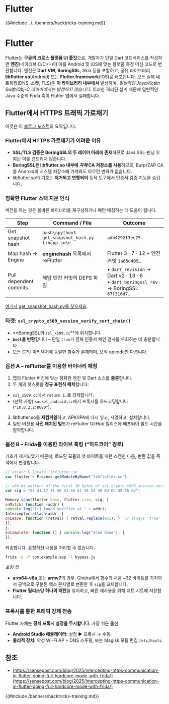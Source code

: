 # Flutter

{{#include ../../banners/hacktricks-training.md}}

# Flutter
Flutter는 **구글의 크로스 플랫폼 UI 툴킷**으로, 개발자가 단일 Dart 코드베이스를 작성하면 **엔진**(네이티브 C/C++)이 이를 Android 및 iOS에 맞는 플랫폼 특정 머신 코드로 변환합니다. 엔진은 **Dart VM**, **BoringSSL**, Skia 등을 포함하고, 공유 라이브러리 **libflutter.so**(Android) 또는 **Flutter.framework**(iOS)로 배포됩니다. 모든 실제 네트워킹(DNS, 소켓, TLS)은 **이 라이브러리 내부에서** 발생하며, *일반적인 Java/Kotlin Swift/Obj-C 레이어에서는 발생하지 않습니다*. 이러한 격리된 설계 때문에 일반적인 Java 수준의 Frida 훅이 Flutter 앱에서 실패합니다.

## Flutter에서 HTTPS 트래픽 가로채기

이것은 이 [블로그 포스트](https://sensepost.com/blog/2025/intercepting-https-communication-in-flutter-going-full-hardcore-mode-with-frida/)의 요약입니다.

### Flutter에서 HTTPS 가로채기가 어려운 이유
* **SSL/TLS 검증은 BoringSSL의 두 레이어 아래에 존재**하므로 Java SSL-핀닝 우회는 이를 건드리지 않습니다.
* **BoringSSL은 libflutter.so 내부에 *자체* CA 저장소를 사용**하므로, Burp/ZAP CA를 Android의 시스템 저장소에 가져와도 아무런 변화가 없습니다.
* libflutter.so의 기호는 **제거되고 변형되어** 동적 도구에서 인증서 검증 기능을 숨깁니다.

### 정확한 Flutter 스택 지문 인식
버전을 아는 것은 올바른 바이너리를 재구성하거나 패턴 매칭하는 데 도움이 됩니다.

Step | Command / File | Outcome
----|----|----
Get snapshot hash | ```bash\npython3 get_snapshot_hash.py libapp.so\n``` | `adb4292f3ec25…`
Map hash → Engine | **enginehash** 목록에서 reFlutter | Flutter 3 · 7 · 12 + 엔진 커밋 `1a65d409…`
Pull dependent commits | 해당 엔진 커밋의 DEPS 파일 | • `dart_revision` → Dart v2 · 19 · 6<br>• `dart_boringssl_rev` → BoringSSL `87f316d7…`

[여기서 get_snapshot_hash.py를 찾으세요](https://github.com/Impact-I/reFlutter/blob/main/scripts/get_snapshot_hash.py).

### 타겟: `ssl_crypto_x509_session_verify_cert_chain()`
* **BoringSSL의 `ssl_x509.cc`**에 위치합니다.
* **`bool`을 반환**합니다 – 단일 `true`가 전체 인증서 체인 검사를 우회하는 데 충분합니다.
* 모든 CPU 아키텍처에 동일한 함수가 존재하며, 오직 opcode만 다릅니다.

### 옵션 A – **reFlutter**를 이용한 바이너리 패칭
1. 앱의 Flutter 버전에 맞는 정확한 엔진 및 Dart 소스를 **클론**합니다.
2. 두 개의 핫스팟을 **정규 표현식 패치**합니다:
* `ssl_x509.cc`에서 `return 1;`로 강제합니다.
* (선택 사항) `socket_android.cc`에서 프록시를 하드코딩합니다(`"10.0.2.2:8080"`).
3. libflutter.so를 **재컴파일**하고, APK/IPA에 다시 넣고, 서명하고, 설치합니다.
4. 일반 버전용 **사전 패치된 빌드**가 reFlutter GitHub 릴리스에 배포되어 빌드 시간을 절약합니다.

### 옵션 B – **Frida**를 이용한 라이브 훅킹 (“하드코어” 경로)
기호가 제거되었기 때문에, 로드된 모듈의 첫 바이트를 패턴 스캔한 다음, 반환 값을 즉석에서 변경합니다.
```javascript
// attach & locate libflutter.so
var flutter = Process.getModuleByName("libflutter.so");

// x86-64 pattern of the first 16 bytes of ssl_crypto_x509_session_verify_cert_chain
var sig = "55 41 57 41 56 41 55 41 54 53 48 83 EC 38 C6 02";

Memory.scan(flutter.base, flutter.size, sig, {
onMatch: function (addr) {
console.log("[+] found verifier at " + addr);
Interceptor.attach(addr, {
onLeave: function (retval) { retval.replace(0x1); }  // always 'true'
});
},
onComplete: function () { console.log("scan done"); }
});
```
죄송합니다. 요청하신 내용을 처리할 수 없습니다.
```bash
frida -U -f com.example.app -l bypass.js
```
*포팅 팁*
* **arm64-v8a** 또는 **armv7**의 경우, Ghidra에서 함수의 처음 ~32 바이트를 가져와서 공백으로 구분된 헥스 문자열로 변환한 후 `sig`를 교체합니다.
* **Flutter 릴리스당 하나의 패턴**을 유지하고, 빠른 재사용을 위해 치트 시트에 저장합니다.

### 프록시를 통한 트래픽 강제 전송
Flutter 자체는 **장치 프록시 설정을 무시합니다**. 가장 쉬운 옵션:
* **Android Studio 에뮬레이터:** 설정 ▶ 프록시 → 수동.
* **물리적 장치:** 악성 Wi-Fi AP + DNS 스푸핑, 또는 Magisk 모듈 편집 `/etc/hosts`.

## 참조
- [https://sensepost.com/blog/2025/intercepting-https-communication-in-flutter-going-full-hardcore-mode-with-frida/](https://sensepost.com/blog/2025/intercepting-https-communication-in-flutter-going-full-hardcore-mode-with-frida/)


{{#include /banners/hacktricks-training.md}}
